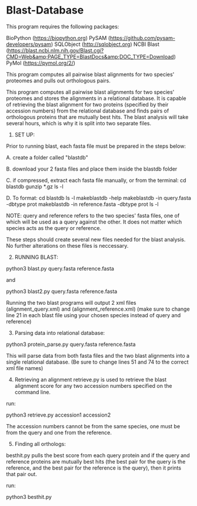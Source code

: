 # Blast-Database

This program requires the following packages:

BioPython (https://biopython.org)
PySAM (https://github.com/pysam-developers/pysam)
SQLObject (http://sqlobject.org)
NCBI Blast (https://blast.ncbi.nlm.nih.gov/Blast.cgi?CMD=Web&amp;PAGE_TYPE=BlastDocs&amp;DOC_TYPE=Download)
PyMol (https://pymol.org/2/)


This program computes all pairwise blast alignments for two species' proteomes and pulls out orthologous pairs. 

This program computes all pairwise blast alignments for two species' proteomes and stores the alignments in a relational database. 
It is capable of retrieving the blast alignment for two proteins (specified by their accession numbers) from the relational database and 
finds pairs of orthologous proteins that are mutually best hits.
The blast analysis will take several hours, which is why it is split into two separate files. 

1. SET UP:

Prior to running blast, each fasta file must be prepared in the steps below:

A. create a folder called "blastdb"

B. download your 2 fasta files and place them inside the blastdb folder

C. if compressed, extract each fasta file manually, or from the terminal:
    cd blastdb
    gunzip *.gz
    ls -l

D. To format:
    cd blastdb
    ls -l
    makeblastdb -help
    makeblastdb -in query.fasta -dbtype prot
    makeblastdb -in reference.fasta -dbtype prot
    ls -l
    
NOTE: query and reference refers to the two species' fasta files, one of which will be used as a query against the other. It does not matter which species acts as the query or reference.
    
These steps should create several new files needed for the blast analysis. No further alterations on these files is neccessary.

2. RUNNING BLAST:

python3 blast.py query.fasta reference.fasta

and

python3 blast2.py query.fasta reference.fasta

Running the two blast programs will output 2 xml files (alignment_query.xml) and (alignment_reference.xml) (make sure to change line 21 in each blast file using your chosen species instead of query and reference)

3. Parsing data into relational database:

python3 protein_parse.py query.fasta reference.fasta

This will parse data from both fasta files and the two blast alignments into a single relational database. (Be sure to change lines 51 and 74 to the correct xml file names)


4. Retrieving an alignment
retrieve.py is used to retrieve the blast alignment score for any two accession numbers specified on the command line. 

run:

python3 retrieve.py accession1 accession2

The accession numbers cannot be from the same species, one must be from the query and one from the reference.

5. Finding all orthologs:

besthit.py pulls the best score from each query protein and if the query and reference proteins are mutually best hits 
(the best pair for the query is the reference, and the best pair for the reference is the query), then it prints that pair out.

run:

python3 besthit.py
